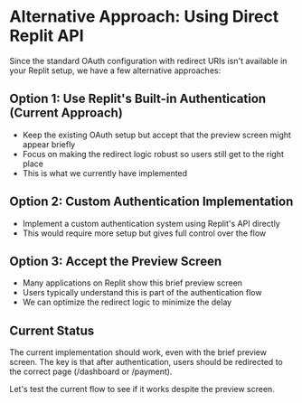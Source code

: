 # Alternative Approach: Using Direct Replit API

Since the standard OAuth configuration with redirect URIs isn't available in your Replit setup, we have a few alternative approaches:

## Option 1: Use Replit's Built-in Authentication (Current Approach)
- Keep the existing OAuth setup but accept that the preview screen might appear briefly
- Focus on making the redirect logic robust so users still get to the right place
- This is what we currently have implemented

## Option 2: Custom Authentication Implementation
- Implement a custom authentication system using Replit's API directly
- This would require more setup but gives full control over the flow

## Option 3: Accept the Preview Screen
- Many applications on Replit show this brief preview screen
- Users typically understand this is part of the authentication flow
- We can optimize the redirect logic to minimize the delay

## Current Status
The current implementation should work, even with the brief preview screen. The key is that after authentication, users should be redirected to the correct page (/dashboard or /payment).

Let's test the current flow to see if it works despite the preview screen.